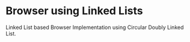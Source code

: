 # Browser using Linked Lists
Linked List based Browser Implementation using Circular Doubly Linked List.
